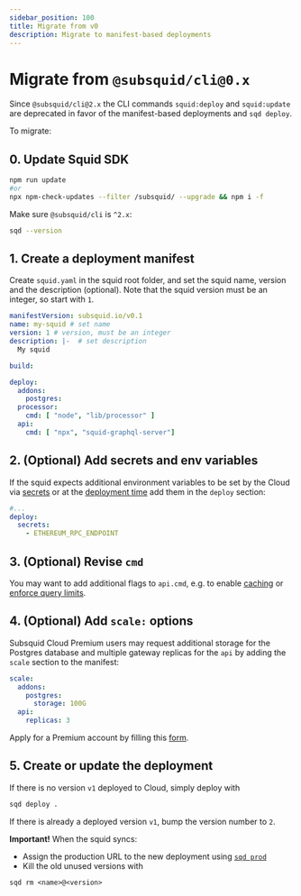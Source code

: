 ```yaml
---
sidebar_position: 100
title: Migrate from v0
description: Migrate to manifest-based deployments 
---
```


# Migrate from `@subsquid/cli@0.x`

Since `@subsquid/cli@2.x` the CLI commands `squid:deploy` and `squid:update` are deprecated in favor of the manifest-based deployments and `sqd deploy`.

To migrate:

## 0. Update Squid SDK 

```bash
npm run update
#or
npx npm-check-updates --filter /subsquid/ --upgrade && npm i -f
```

Make sure `@subsquid/cli` is `^2.x`:
```bash
sqd --version
```

## 1. Create a deployment manifest

Create `squid.yaml` in the squid root folder, and set the squid name, version and the description (optional). Note that the squid version must be an integer, so start with `1`.

```yml file="squid.yaml
manifestVersion: subsquid.io/v0.1
name: my-squid # set name
version: 1 # version, must be an integer
description: |-  # set description
  My squid  

build: 

deploy:
  addons:
    postgres: 
  processor:
    cmd: [ "node", "lib/processor" ] 
  api:
    cmd: [ "npx", "squid-graphql-server"]

```

## 2. (Optional) Add secrets and env variables

If the squid expects additional environment variables to be set by the Cloud via [secrets](/arrowsquid-docs-v0/deploy-squid/env-variables/#secrets) or at the [deployment time](/arrowsquid-docs-v0/deploy-squid/env-variables/#environment-variables-1) add them in the `deploy` section:

```yml
#...
deploy:
  secrets:
    - ETHEREUM_RPC_ENDPOINT

```

## 3. (Optional) Revise `cmd`

You may want to add additional flags to `api.cmd`, e.g. to enable [caching](/arrowsquid-docs-v0/graphql-api/caching) or [enforce query limits](/arrowsquid-docs-v0/graphql-api/dos-protection).

## 4. (Optional) Add `scale:` options

Subsquid Cloud Premium users may request additional storage for the Postgres database and multiple gateway replicas for the `api` by adding the `scale` section to the manifest:

```yml
scale:
  addons:
    postgres:
      storage: 100G
  api:
    replicas: 3
```

Apply for a Premium account by filling this [form](https://t.ly/Uh_S).

## 5. Create or update the deployment

If there is no version `v1` deployed to Cloud, simply deploy with
```bash
sqd deploy .
```

If there is already a deployed version `v1`, bump the version number to `2`.

**Important!** When the squid syncs:

- Assign the production URL to the new deployment using [`sqd prod`](/arrowsquid-docs-v0/squid-cli/prod)
- Kill the old unused versions with
```
sqd rm <name>@<version>
```


